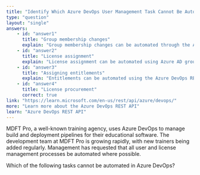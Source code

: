 ```yaml
---
title: "Identify Which Azure DevOps User Management Task Cannot Be Automated"
type: "question"
layout: "single"
answers:
    - id: "answer1"
      title: "Group membership changes"
      explain: "Group membership changes can be automated through the Azure DevOps REST API or using PowerShell scripts with the Azure DevOps CLI"
    - id: "answer2"
      title: "License assignment"
      explain: "License assignment can be automated using Azure AD group-based licensing and the Azure DevOps REST API"
    - id: "answer3"
      title: "Assigning entitlements"
      explain: "Entitlements can be automated using the Azure DevOps REST API and PowerShell scripts"
    - id: "answer4"
      title: "License procurement"
      correct: true
link: "https://learn.microsoft.com/en-us/rest/api/azure/devops/"
more: "Learn more about the Azure DevOps REST API"
learn: "Azure DevOps REST API"
---
```

MDFT Pro, a well-known training agency, uses Azure DevOps to manage build and deployment pipelines for their educational software. The development team at MDFT Pro is growing rapidly, with new trainers being added regularly. Management has requested that all user and license management processes be automated where possible. 

Which of the following tasks cannot be automated in Azure DevOps?
